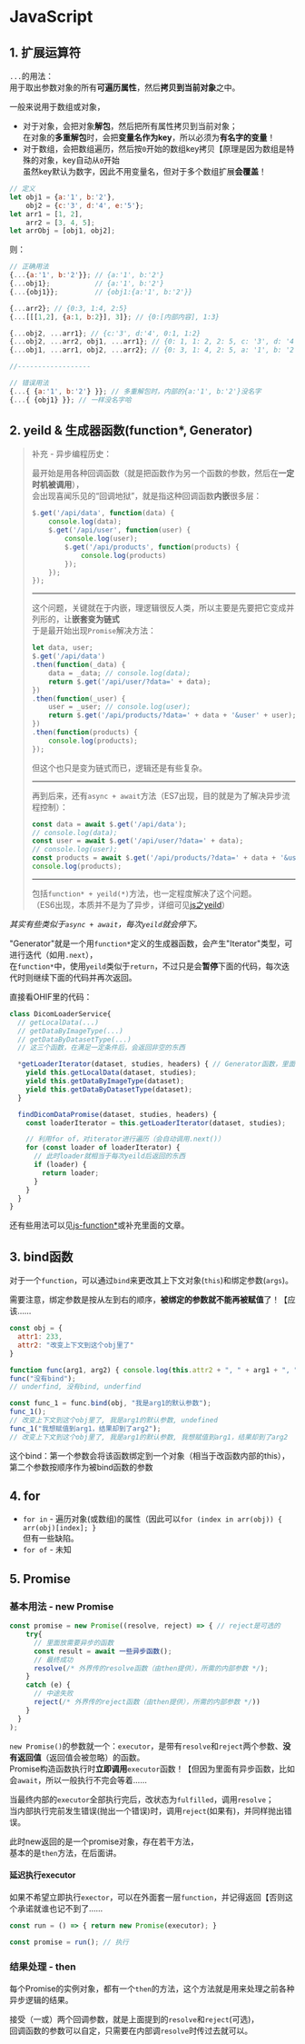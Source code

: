 # JavaScript

## 1. 扩展运算符

`...`的用法：  
用于取出参数对象的所有**可遍历属性**，然后**拷贝到当前对象**之中。

一般来说用于数组或对象，  

* 对于对象，会把对象**解包**，然后把所有属性拷贝到当前对象；  
  在对象的**多重解包**时，会把**变量名作为key**，所以必须为**有名字的变量**！
* 对于数组，会把数组遍历，然后按`0`开始的数组key拷贝【原理是因为数组是特殊的对象，key自动从`0`开始  
  虽然key默认为数字，因此不用变量名，但对于多个数组扩展**会覆盖**！

```js
// 定义
let obj1 = {a:'1', b:'2'},
    obj2 = {c:'3', d:'4', e:'5'};
let arr1 = [1, 2],
    arr2 = [3, 4, 5];
let arrObj = [obj1, obj2];
```

则：

```js
// 正确用法
{...{a:'1', b:'2'}}; // {a:'1', b:'2'}
{...obj1};           // {a:'1', b:'2'}
{...{obj1}};         // {obj1:{a:'1', b:'2'}}

{...arr2}; // {0:3, 1:4, 2:5}
{...[[[1,2], {a:1, b:2}], 3]}; // {0:[内部内容], 1:3}

{...obj2, ...arr1}; // {c:'3', d:'4', 0:1, 1:2}
{...obj2, ...arr2, obj1, ...arr1}; // {0: 1, 1: 2, 2: 5, c: '3', d: '4', obj1: {…}}
{...obj1, ...arr1, obj2, ...arr2}; // {0: 3, 1: 4, 2: 5, a: '1', b: '2', obj2: {…}}

//------------------

// 错误用法
{...{ {a:'1', b:'2'} }}; // 多重解包时，内部的{a:'1', b:'2'}没名字
{...{ {obj1} }}; // 一样没名字哈
```

## 2. yeild & 生成器函数(function*, Generator)

> 补充 - 异步编程历史：
>
> 最开始是用各种回调函数（就是把函数作为另一个函数的参数，然后在**一定时机被调用**），  
> 会出现喜闻乐见的“回调地狱”，就是指这种回调函数**内嵌**很多层：
>
> ```js
> $.get('/api/data', function(data) {
>     console.log(data);
>     $.get('/api/user', function(user) {
>         console.log(user);
>         $.get('/api/products', function(products) {
>             console.log(products)
>         });
>     });
> });
> ```
>
> ---
>
> 这个问题，关键就在于内嵌，理逻辑很反人类，所以主要是先要把它变成并列形的，让**嵌套变为链式**  
> 于是最开始出现`Promise`解决方法：
>
> ```js
> let data, user;
> $.get('/api/data')
> .then(function(_data) {
>     data = _data; // console.log(data);
>     return $.get('/api/user/?data=' + data);
> })
> .then(function(_user) {
>     user = _user; // console.log(user);
>     return $.get('/api/products/?data=' + data + '&user' + user);
> })
> .then(function(products) {
>     console.log(products);
> });
> ```
>
> 但这个也只是变为链式而已，逻辑还是有些复杂。
>
> ---
>
> 再到后来，还有`async + await`方法（ES7出现，目的就是为了解决异步流程控制）：
>
> ```js
> const data = await $.get('/api/data');
> // console.log(data);
> const user = await $.get('/api/user/?data=' + data);
> // console.log(user);
> const products = await $.get('/api/products/?data=' + data + '&user=' + user);
> console.log(products);
> ```
>
> ---
>
> 包括`function* + yeild(*)`方法，也一定程度解决了这个问题。  
> （ES6出现，本质并不是为了异步，详细可见[js之yeild](https://article.itxueyuan.com/LbKwn)）

*其实有些类似于`async + await`，每次`yeild`就会停下。*

"Generator"就是一个用`function*`定义的生成器函数，会产生"Iterator"类型，可进行迭代（如用`.next`），  
在`function*`中，使用`yeild`类似于`return`，不过只是会**暂停**下面的代码，每次迭代时则继续下面的代码并再次返回。

直接看OHIF里的代码：

```js
class DicomLoaderService{
  // getLocalData(...)
  // getDataByImageType(...)
  // getDataByDatasetType(...)
  // 这三个函数，在满足一定条件后，会返回非空的东西

  *getLoaderIterator(dataset, studies, headers) { // Generator函数，里面搭配yeild，实现遍历(用for of，或for + .next()）的时候可以中途返回。
    yield this.getLocalData(dataset, studies);
    yield this.getDataByImageType(dataset);
    yield this.getDataByDatasetType(dataset);
  }

  findDicomDataPromise(dataset, studies, headers) {
    const loaderIterator = this.getLoaderIterator(dataset, studies);

    // 利用for of，对iterator进行遍历（会自动调用.next()）
    for (const loader of loaderIterator) {
      // 此时loader就相当于每次yeild后返回的东西
      if (loader) {
        return loader;
      }
    }
  }
}
```

还有些用法可以见[js-function*](https://zhuanlan.zhihu.com/p/387328357)或补充里面的文章。

## 3. bind函数

对于一个`function`，可以通过`bind`来更改其上下文对象(`this`)和绑定参数(`args`)。

需要注意，绑定参数是按从左到右的顺序，**被绑定的参数就不能再被赋值**了！【应该……

```js
const obj = {
  attr1: 233,
  attr2: "改变上下文到这个obj里了"
}

function func(arg1, arg2) { console.log(this.attr2 + ", " + arg1 + ", " + arg2); }
func("没有bind");
// underfind, 没有bind, underfind

const func_1 = func.bind(obj, "我是arg1的默认参数");
func_1();
// 改变上下文到这个obj里了, 我是arg1的默认参数, undefined
func_1("我想赋值到arg1，结果却到了arg2");
// 改变上下文到这个obj里了, 我是arg1的默认参数, 我想赋值到arg1，结果却到了arg2
```

这个bind：第一个参数会将该函数绑定到一个对象（相当于改函数内部的this），第二个参数按顺序作为被bind函数的参数

## 4. for

* `for in` - 遍历对象(或数组)的属性（因此可以`for (index in arr(obj)) { arr(obj)[index]; }`  
  但有一些缺陷。
* `for of` - 未知

## 5. Promise

### 基本用法 - new Promise

```js
const promise = new Promise((resolve, reject) => { // reject是可选的
    try{
      // 里面放需要异步的函数
      const result = await 一些异步函数();
      // 最终成功
      resolve(/* 外界传的resolve函数（由then提供），所需的内部参数 */);
    }
    catch (e) {
      // 中途失败
      reject(/* 外界传的reject函数（由then提供），所需的内部参数 */))
    }
  }
); 
```

`new Promise()`的参数就一个：`executor`，是带有`resolve`和`reject`两个参数、**没有返回值**（返回值会被忽略）的函数。  
Promise构造函数执行时**立即调用**`executor`函数！【但因为里面有异步函数，比如会`await`，所以一般执行不完会等着……  

当最终内部的`executor`全部执行完后，改状态为`fulfilled`，调用`resolve`；  
当内部执行完前发生错误(抛出一个错误)时，调用`reject`(如果有)，并同样抛出错误。

此时new返回的是一个promise对象，存在若干方法，  
基本的是`then`方法，在后面讲。

#### 延迟执行executor

如果不希望立即执行`exector`，可以在外面套一层`function`，并记得返回【否则这个承诺就谁也记不到了……

```js
const run = () => { return new Promise(executor); }

const promise = run(); // 执行
```

### 结果处理 - then

每个Promise的实例对象，都有一个`then`的方法，这个方法就是用来处理之前各种异步逻辑的结果。

接受（一或）两个回调参数，就是上面提到的`resolve`和`reject`(可选)，  
回调函数的参数可以自定，只需要在内部调`resolve`时传过去就可以。
